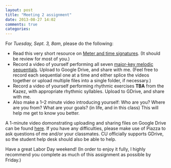 ```yaml
---
layout: post
title: "Meeting 2 assignment"
date: 2013-08-27 14:02
comments: true
categories: 
---
```


For *Tuesday, Sept. 3, 8am*, please do the following:

- Read this very short resource on [Meter and time signatures](http://kris.shaffermusic.com/musicianship/meter.html). (It should be review for most of you.)  
- Record a video of yourself performing all seven [major-key melodic sequentials](http://kris.shaffermusic.com/musicianship/melodicSequentials.html). Upload to Google Drive, and share with me. (Feel free to record each sequential one at a time and either splice the videos together or upload multiple files into a single folder, if necessary.)  
- Record a video of yourself performing rhythmic exercises **TBA** from the Kazez, with appropriate rhythmic syllables. Upload to GDrive, and share with me.
- Also make a 1–2 minute video introducing yourself: Who are you? Where are you from? What are your goals? (in life, and in this class) This will help me get to know you better.

A 1-minute video domonstrating uploading and sharing files on Google Drive can be found [here](http://kris.shaffermusic.com/musicianship/GDrive.html). If you have any difficulties, please make use of Piazza to ask questions of me and/or your classmates. CU officially supports GDrive, so the student help desk should also be able to help.

Have a great Labor Day weekend! (In order to enjoy it fully, I highly recommend you complete as much of this assignment as possible by Friday.)
